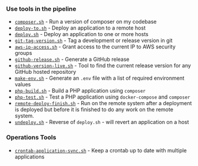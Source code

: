 ### Use tools in the pipeline

- [`composer.sh`](./pipeline/composer.sh.md) - Run a version of composer on my codebase
- [`deploy-to.sh`](./pipeline/deploy-to.sh.md) - Deploy an application to a remote host
- [`deploy.sh`](./pipeline/deploy.sh.md) - Deploy an application to one or more hosts
- [`git-tag-version.sh`](./pipeline/git-tag-version.sh.md) - Tag a development or release version in git
- [`aws-ip-access.sh`](./pipeline/aws-ip-access.sh.md) - Grant access to the current IP to AWS security groups
- [`github-release.sh`](./pipeline/github-release.sh.md) - Generate a GitHub release
- [`github-version-live.sh`](./pipeline/github-version-live.sh.md) - Tool to find the current release version for any GitHub hosted repository
- [`make-env.sh`](./pipeline/make-env.sh.md) - Generate an `.env` file with a list of required environment values
- [`php-build.sh`](./pipeline/php-build.sh.md) - Build a PHP application using `composer`
- [`php-test.sh`](./pipeline/php-test.sh.md) - Test a PHP application using `docker-compose` and `composer`
- [`remote-deploy-finish.sh`](./pipeline/remote-deploy-finish.sh.md) - Run on the remote system after a deployment is deployed but before it is finished to do any work on the remote system.
- [`undeploy.sh`](./pipeline/undeploy.sh.md) - Reverse of `deploy.sh` - will revert an application on a host

### Operations Tools

- [`crontab-application-sync.sh`](crontab-application-sync.sh.md) - Keep a crontab up to date with multiple applications
